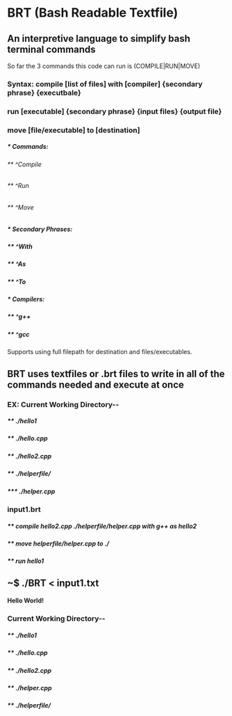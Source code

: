 # BRT   (Bash Readable Textfile)
## An interpretive language to simplify bash terminal commands

So far the 3 commands this code can run is (COMPILE|RUN|MOVE)

### Syntax: compile [list of files] with [compiler] {secondary phrase} {executbale} 
###         run [executable] {secondary phrase} {input files} {output file}
###         move [file/executable] to [destination]


##### * Commands:
###### **   ^Compile
###### **   ^Run
###### **   ^Move

##### * Secondary Phrases:
##### ** ^With
##### **   ^As
##### **   ^To

##### * Compilers:
##### **   ^g++
##### **   ^gcc

Supports using full filepath for destination and files/executables.

## BRT uses textfiles or .brt files to write in all of the commands needed and execute at once
### EX: Current Working Directory--
##### **                        ./hello1
##### **                        ./hello.cpp
##### **                        ./hello2.cpp
##### **                        ./helperfile/
##### ***                            ./helper.cpp
###                         
### input1.brt
##### **    compile hello2.cpp ./helperfile/helper.cpp with g++ as hello2
##### **    move helperfile/helper.cpp to ./
##### **    run hello1
###     
### 
## ~$ ./BRT < input1.txt
####     Hello World!
###
###
###     Current Working Directory--
##### **                         ./hello1
##### **                        ./hello.cpp
##### **                        ./hello2.cpp
##### **                        ./helper.cpp
##### **                        ./helperfile/